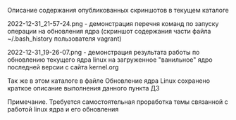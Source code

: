 Описание содержания опубликованных скриншотов в текущем каталоге

2022-12-31_21-57-24.png - демонстрация перечня команд по запуску операции на обновления ядра (скриншот содержания части файла ~/.bash_history пользователя vagrant)

2022-12-31_19-26-07.png - демонстрация результата работы по обновлению текущего ядра linux на загруженное "ванильное" ядро последней версии  с сайта kernel.org

Так же в этом каталоге в файле Обновление ядра Linux сохранено краткое описание выполнения данного пункта ДЗ

Примечание. Требуется самостоятельная проработка темы связанной с работой linux ядра и его обновления

